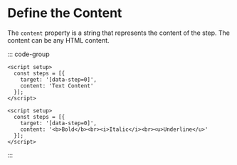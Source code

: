 # Define the Content
The `content` property is a string that represents the content of the step. The content can be any HTML content.

::: code-group
```vue [Text as Content]
<script setup>
  const steps = [{
    target: '[data-step=0]',
    content: 'Text Content'
  }];
</script>
```
```vue [HTML as Content]
<script setup>
  const steps = [{
    target: '[data-step=0]',
    content: '<b>Bold</b><br><i>Italic</i><br><u>Underline</u>'
  }];
</script>
```
:::